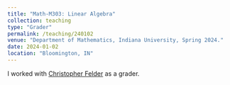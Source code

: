 ```yaml
---
title: "Math-M303: Linear Algebra"
collection: teaching
type: "Grader"
permalink: /teaching/240102
venue: "Department of Mathematics, Indiana University, Spring 2024."
date: 2024-01-02
location: "Bloomington, IN"
---
```


I worked with [Christopher Felder](https://scholar.google.com/citations?user=Y01jOrIAAAAJ&hl=en) as a grader.
